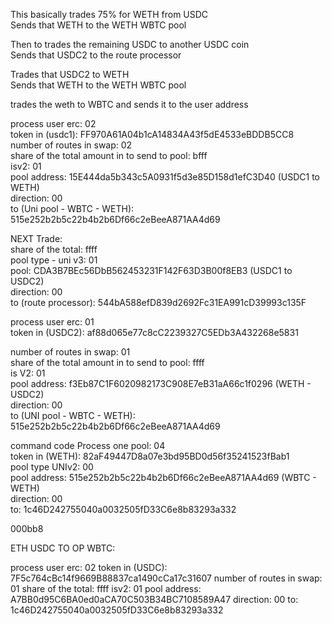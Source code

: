 This basically trades 75% for WETH from USDC   
Sends that WETH to the WETH WBTC pool    
    
Then to trades the remaining USDC to another USDC coin    
Sends that USDC2 to the route processor    
    
Trades that USDC2 to WETH    
Sends that WETH to the WETH WBTC pool    
    
trades the weth to WBTC and sends it to the user address    
    
process user erc: 02     
token in (usdc1): FF970A61A04b1cA14834A43f5dE4533eBDDB5CC8    
number of routes in swap: 02    
share of the total amount in to send to pool: bfff    
isv2: 01    
pool address: 15E444da5b343c5A0931f5d3e85D158d1efC3D40 (USDC1 to WETH)    
direction: 00    
to (Uni pool - WBTC - WETH): 515e252b2b5c22b4b2b6Df66c2eBeeA871AA4d69    
    
NEXT Trade:    
share of the total: ffff    
pool type - uni v3: 01    
pool: CDA3B7BEc56DbB562453231F142F63D3B00f8EB3 (USDC1 to USDC2)    
direction: 00    
to (route processor): 544bA588efD839d2692Fc31EA991cD39993c135F    
    
process user erc: 01    
token in (USDC2): af88d065e77c8cC2239327C5EDb3A432268e5831    
    
number of routes in swap: 01    
share of the total amount in to send to pool: ffff    
is V2: 01    
pool address: f3Eb87C1F6020982173C908E7eB31aA66c1f0296 (WETH - USDC2)    
direction: 00    
to (UNI pool - WBTC - WETH): 515e252b2b5c22b4b2b6Df66c2eBeeA871AA4d69    
    
command code Process one pool: 04    
token in (WETH): 82aF49447D8a07e3bd95BD0d56f35241523fBab1    
pool type UNIv2: 00    
pool address: 515e252b2b5c22b4b2b6Df66c2eBeeA871AA4d69 (WBTC - WETH)    
direction: 00    
to: 1c46D242755040a0032505fD33C6e8b83293a332    
    
000bb8 


ETH USDC TO OP WBTC:


process user erc: 02
token in (USDC): 7F5c764cBc14f9669B88837ca1490cCa17c31607
number of routes in swap: 01
share of the total: ffff
isv2: 01
pool address: A7BB0d95C6BA0ed0aCA70C503B34BC7108589A47
direction: 00
to: 1c46D242755040a0032505fD33C6e8b83293a332
